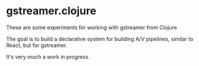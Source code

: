 # gstreamer.clojure
These are some experiments for working with gstreamer from Clojure

The goal is to build a declarative system for building A/V pipelines, similar to React, but for gstreamer.

It's very much a work in progress.

